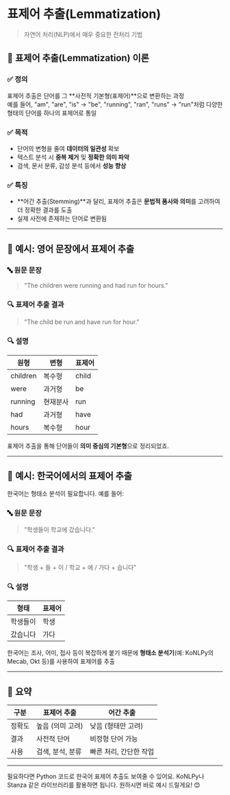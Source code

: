 # 표제어 추출(Lemmatization)
>  자연어 처리(NLP)에서 매우 중요한 전처리 기법


## 📘 표제어 추출(Lemmatization) 이론

### ✅ 정의
표제어 추출은 단어를 그 **사전적 기본형(표제어)**으로 변환하는 과정  
예를 들어, "am", "are", "is" → "be", "running", "ran", "runs" → "run"처럼 다양한 형태의 단어를 하나의 표제어로 통일

### ✅ 목적
- 단어의 변형을 줄여 **데이터의 일관성** 확보
- 텍스트 분석 시 **중복 제거** 및 **정확한 의미 파악**
- 검색, 문서 분류, 감성 분석 등에서 **성능 향상**

### ✅ 특징
- **어간 추출(Stemming)**과 달리, 표제어 추출은 **문법적 품사와 의미**를 고려하여 더 정확한 결과를 도출
- 실제 사전에 존재하는 단어로 변환됨

---

## 🧪 예시: 영어 문장에서 표제어 추출

### 🔤 원문 문장
> "The children were running and had run for hours."

### 🔍 표제어 추출 결과
> "The child be run and have run for hour."

### 🔍 설명
| 원형 | 변형 | 표제어 |
|------|------|--------|
| children | 복수형 | child |
| were | 과거형 | be |
| running | 현재분사 | run |
| had | 과거형 | have |
| hours | 복수형 | hour |

표제어 추출을 통해 단어들이 **의미 중심의 기본형**으로 정리되었죠.

---

## 🧪 예시: 한국어에서의 표제어 추출

한국어는 형태소 분석이 필요합니다. 예를 들어:

### 🔤 원문 문장
> "학생들이 학교에 갔습니다."

### 🔍 표제어 추출 결과
> "학생 + 들 + 이 / 학교 + 에 / 가다 + 습니다"

### 🔍 설명
| 형태 | 표제어 |
|------|--------|
| 학생들이 | 학생 |
| 갔습니다 | 가다 |

한국어는 조사, 어미, 접사 등이 복잡하게 붙기 때문에 **형태소 분석기**(예: KoNLPy의 Mecab, Okt 등)를 사용하여 표제어를 추출

---

## 🧠 요약

| 구분 | 표제어 추출 | 어간 추출 |
|------|--------------|------------|
| 정확도 | 높음 (의미 고려) | 낮음 (형태만 고려) |
| 결과 | 사전적 단어 | 비정형 단어 가능 |
| 사용 | 검색, 분석, 분류 | 빠른 처리, 간단한 작업 |

---

필요하다면 Python 코드로 한국어 표제어 추출도 보여줄 수 있어요. KoNLPy나 Stanza 같은 라이브러리를 활용하면 됩니다. 원하시면 바로 예시 드릴게요! 😊
